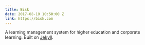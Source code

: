 ```yaml
---
title: Bisk
date: 2017-08-10 10:50:00 Z
link: https://bisk.com
---
```


A learning management system for higher education and corporate learning. Built on [Jekyll](https://jekyllrb.com).
